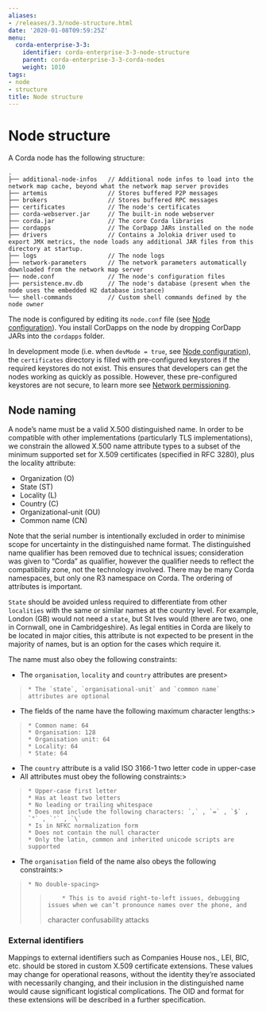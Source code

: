 ```yaml
---
aliases:
- /releases/3.3/node-structure.html
date: '2020-01-08T09:59:25Z'
menu:
  corda-enterprise-3-3:
    identifier: corda-enterprise-3-3-node-structure
    parent: corda-enterprise-3-3-corda-nodes
    weight: 1010
tags:
- node
- structure
title: Node structure
---
```



# Node structure


A Corda node has the following structure:

```none
.
├── additional-node-infos   // Additional node infos to load into the network map cache, beyond what the network map server provides
├── artemis                 // Stores buffered P2P messages
├── brokers                 // Stores buffered RPC messages
├── certificates            // The node's certificates
├── corda-webserver.jar     // The built-in node webserver
├── corda.jar               // The core Corda libraries
├── cordapps                // The CorDapp JARs installed on the node
├── drivers                 // Contains a Jolokia driver used to export JMX metrics, the node loads any additional JAR files from this directory at startup.
├── logs                    // The node logs
├── network-parameters      // The network parameters automatically downloaded from the network map server
├── node.conf               // The node's configuration files
├── persistence.mv.db       // The node's database (present when the node uses the embedded H2 database instance)
└── shell-commands          // Custom shell commands defined by the node owner
```

The node is configured by editing its `node.conf` file (see [Node configuration](corda-configuration-file.md)). You install CorDapps on
the node by dropping CorDapp JARs into the `cordapps` folder.

In development mode (i.e. when `devMode = true`, see [Node configuration](corda-configuration-file.md)), the `certificates`
directory is filled with pre-configured keystores if the required keystores do not exist. This ensures that developers
can get the nodes working as quickly as possible. However, these pre-configured keystores are not secure, to learn more
see [Network permissioning](permissioning.md).



## Node naming

A node’s name must be a valid X.500 distinguished name. In order to be compatible with other implementations
(particularly TLS implementations), we constrain the allowed X.500 name attribute types to a subset of the minimum
supported set for X.509 certificates (specified in RFC 3280), plus the locality attribute:


* Organization (O)
* State (ST)
* Locality (L)
* Country (C)
* Organizational-unit (OU)
* Common name (CN)

Note that the serial number is intentionally excluded in order to minimise scope for uncertainty in the distinguished name format.
The distinguished name qualifier has been removed due to technical issues; consideration was given to “Corda” as qualifier,
however the qualifier needs to reflect the compatibility zone, not the technology involved. There may be many Corda namespaces,
but only one R3 namespace on Corda. The ordering of attributes is important.

`State` should be avoided unless required to differentiate from other `localities` with the same or similar names at the
country level. For example, London (GB) would not need a `state`, but St Ives would (there are two, one in Cornwall, one
in Cambridgeshire). As legal entities in Corda are likely to be located in major cities, this attribute is not expected to be
present in the majority of names, but is an option for the cases which require it.

The name must also obey the following constraints:


* The `organisation`, `locality` and `country` attributes are present> 
> 
>     * The `state`, `organisational-unit` and `common name` attributes are optional



* The fields of the name have the following maximum character lengths:> 
> 
>     * Common name: 64
>     * Organisation: 128
>     * Organisation unit: 64
>     * Locality: 64
>     * State: 64



* The `country` attribute is a valid ISO 3166-1 two letter code in upper-case
* All attributes must obey the following constraints:> 
> 
>     * Upper-case first letter
>     * Has at least two letters
>     * No leading or trailing whitespace
>     * Does not include the following characters: `,` , `=` , `$` , `"` , `'` , `\`
>     * Is in NFKC normalization form
>     * Does not contain the null character
>     * Only the latin, common and inherited unicode scripts are supported



* The `organisation` field of the name also obeys the following constraints:> 
> 
>     * No double-spacing> 
> > 
> >         * This is to avoid right-to-left issues, debugging issues when we can’t pronounce names over the phone, and
> > character confusability attacks
> 
> 
> 





### External identifiers

Mappings to external identifiers such as Companies House nos., LEI, BIC, etc. should be stored in custom X.509
certificate extensions. These values may change for operational reasons, without the identity they’re associated with
necessarily changing, and their inclusion in the distinguished name would cause significant logistical complications.
The OID and format for these extensions will be described in a further specification.

